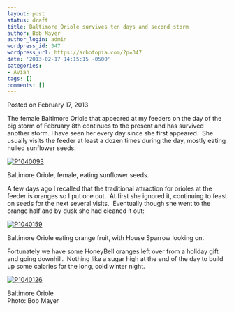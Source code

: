 ```yaml
---
layout: post
status: draft
title: Baltimore Oriole survives ten days and second storm
author: Bob Mayer
author_login: admin
wordpress_id: 347
wordpress_url: https://arbotopia.com/?p=347
date: '2013-02-17 14:15:15 -0500'
categories:
- Avian
tags: []
comments: []
---
```




<p>Posted on February 17, 2013</a></p>





<p>The female Baltimore Oriole that appeared at my feeders on the day of the big storm of February 8th continues to the present and has survived another storm. I have seen her every day since she first appeared.&nbsp; She usually visits the feeder at least a dozen times during the day, mostly eating hulled sunflower seeds.</p>


<p><!-- wp:image {"id":224,"linkDestination":"custom"} --></p>
 <a href="/images/2013/02/P1040093.jpg"><img src="/images/2013/02/P1040093.jpg" alt="P1040093" class="wp-image-224"/></a>





<p>Baltimore Oriole, female, eating sunflower seeds.</p>





<p>A few days ago I recalled that the traditional attraction for orioles at the feeder is oranges so I put one out.&nbsp; At first she ignored it, continuing to feast on seeds for the next several visits.&nbsp; Eventually though she went to the orange half and by dusk she had cleaned it out:</p>


<p><!-- wp:image {"id":225,"linkDestination":"custom"} --></p>
 <a href="/images/2013/02/P1040159.jpg"><img src="/images/2013/02/P1040159.jpg" alt="P1040159" class="wp-image-225"/></a>





<p>Baltimore Oriole eating orange fruit, with House Sparrow looking on.</p>





<p>Fortunately we have some HoneyBell oranges left over from a holiday gift and going downhill.&nbsp; Nothing like a sugar high at the end of the day to build up some calories for the long, cold winter night.</p>


<p><!-- wp:image {"id":226,"linkDestination":"custom"} --></p>
 <a href="/images/2013/02/P1040126.jpg"><img src="/images/2013/02/P1040126.jpg" alt="P1040126" class="wp-image-226"/></a>





<p>Baltimore Oriole<br>Photo: Bob Mayer<br></p>
